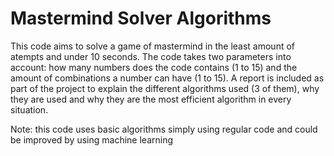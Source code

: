 # Mastermind Solver Algorithms

This code aims to solve a game of mastermind in the least amount of atempts and under 10 seconds.
The code takes two parameters into account: how many numbers does the code contains (1 to 15) and the amount of combinations a number can have (1 to 15).
A report is included as part of the project to explain the different algorithms used (3 of them), why they are used and why they are the most efficient algorithm in every situation.

Note: this code uses basic algorithms simply using regular code and could be improved by using machine learning 
